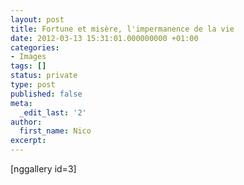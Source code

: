 ```yaml
---
layout: post
title: Fortune et misère, l'impermanence de la vie
date: 2012-03-13 15:31:01.000000000 +01:00
categories:
- Images
tags: []
status: private
type: post
published: false
meta:
  _edit_last: '2'
author:
  first_name: Nico
excerpt:
---
```

<p>[nggallery id=3]</p>
